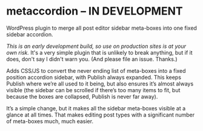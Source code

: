 # metaccordion – IN DEVELOPMENT
WordPress plugin to merge all post editor sidebar meta-boxes into one fixed sidebar accordion.

*This is an early development build, so use on production sites is at your own risk.* It's a very simple plugin that is unlikely to break anything, but if it does, don't say I didn't warn you. (And please file an issue. Thanks.)

Adds CSS/JS to convert the never ending list of meta-boxes into a fixed position accordion sidebar, with Publish always expanded. This keeps Publish where we’re all used to it being, but also ensures it’s almost always visible (the sidebar can be scrolled if there’s too many items to fit, but because the boxes are collapsed, Publish is never far away).

It’s a simple change, but it makes all the sidebar meta-boxes visible at a glance at all times. That makes editing post types with a significant number of meta-boxes much, much easier.
